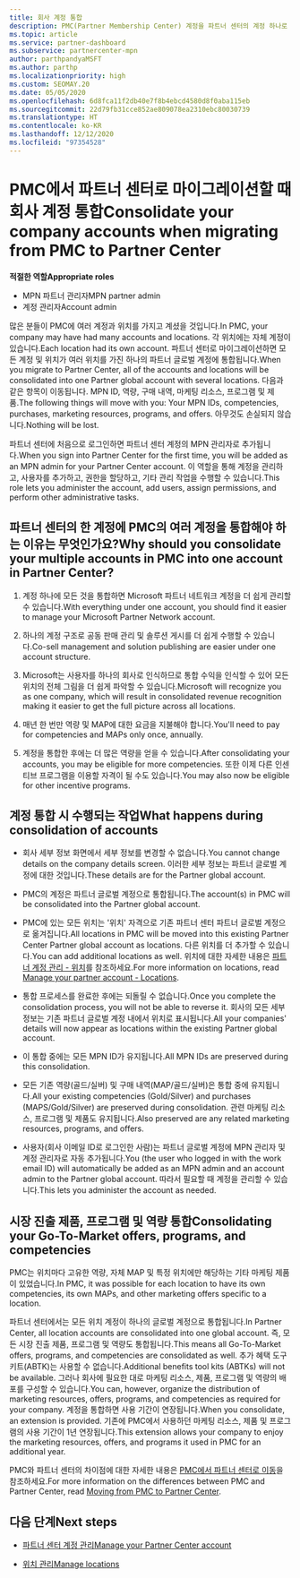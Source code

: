 ```yaml
---
title: 회사 계정 통합
description: PMC(Partner Membership Center) 계정을 파트너 센터의 계정 하나로 통합하는 방법을 알아봅니다. PMC에서 파트너 센터로 마이그레이션하는 데 적용됩니다.
ms.topic: article
ms.service: partner-dashboard
ms.subservice: partnercenter-mpn
author: parthpandyaMSFT
ms.author: parthp
ms.localizationpriority: high
ms.custom: SEOMAY.20
ms.date: 05/05/2020
ms.openlocfilehash: 6d8fca11f2db40e7f8b4ebcd4580d8f0aba115eb
ms.sourcegitcommit: 22d79fb31cce852ae809078ea2310ebc80030739
ms.translationtype: HT
ms.contentlocale: ko-KR
ms.lasthandoff: 12/12/2020
ms.locfileid: "97354528"
---
```

# <a name="consolidate-your-company-accounts-when-migrating-from-pmc-to-partner-center"></a><span data-ttu-id="f6a81-104">PMC에서 파트너 센터로 마이그레이션할 때 회사 계정 통합</span><span class="sxs-lookup"><span data-stu-id="f6a81-104">Consolidate your company accounts when migrating from PMC to Partner Center</span></span>

<span data-ttu-id="f6a81-105">**적절한 역할**</span><span class="sxs-lookup"><span data-stu-id="f6a81-105">**Appropriate roles**</span></span>

- <span data-ttu-id="f6a81-106">MPN 파트너 관리자</span><span class="sxs-lookup"><span data-stu-id="f6a81-106">MPN partner admin</span></span>
- <span data-ttu-id="f6a81-107">계정 관리자</span><span class="sxs-lookup"><span data-stu-id="f6a81-107">Account admin</span></span>

<span data-ttu-id="f6a81-108">많은 분들이 PMC에 여러 계정과 위치를 가지고 계셨을 것입니다.</span><span class="sxs-lookup"><span data-stu-id="f6a81-108">In PMC, your company may have had many accounts and locations.</span></span> <span data-ttu-id="f6a81-109">각 위치에는 자체 계정이 있습니다.</span><span class="sxs-lookup"><span data-stu-id="f6a81-109">Each location had its own account.</span></span> <span data-ttu-id="f6a81-110">파트너 센터로 마이그레이션하면 모든 계정 및 위치가 여러 위치를 가진 하나의 파트너 글로벌 계정에 통합됩니다.</span><span class="sxs-lookup"><span data-stu-id="f6a81-110">When you migrate to Partner Center, all of the accounts and locations will be consolidated into one Partner global account with several locations.</span></span> <span data-ttu-id="f6a81-111">다음과 같은 항목이 이동됩니다. MPN ID, 역량, 구매 내역, 마케팅 리소스, 프로그램 및 제품.</span><span class="sxs-lookup"><span data-stu-id="f6a81-111">The following things will move with you: Your MPN IDs, competencies, purchases, marketing resources, programs, and offers.</span></span> <span data-ttu-id="f6a81-112">아무것도 손실되지 않습니다.</span><span class="sxs-lookup"><span data-stu-id="f6a81-112">Nothing will be lost.</span></span>

<span data-ttu-id="f6a81-113">파트너 센터에 처음으로 로그인하면 파트너 센터 계정의 MPN 관리자로 추가됩니다.</span><span class="sxs-lookup"><span data-stu-id="f6a81-113">When you sign into Partner Center for the first time, you will be added as an MPN admin for your Partner Center account.</span></span> <span data-ttu-id="f6a81-114">이 역할을 통해 계정을 관리하고, 사용자를 추가하고, 권한을 할당하고, 기타 관리 작업을 수행할 수 있습니다.</span><span class="sxs-lookup"><span data-stu-id="f6a81-114">This role lets you administer the account, add users, assign permissions, and perform other administrative tasks.</span></span>

## <a name="why-should-you-consolidate-your-multiple-accounts-in-pmc-into-one-account-in-partner-center"></a><span data-ttu-id="f6a81-115">파트너 센터의 한 계정에 PMC의 여러 계정을 통합해야 하는 이유는 무엇인가요?</span><span class="sxs-lookup"><span data-stu-id="f6a81-115">Why should you consolidate your multiple accounts in PMC into one account in Partner Center?</span></span>

1. <span data-ttu-id="f6a81-116">계정 하나에 모든 것을 통합하면 Microsoft 파트너 네트워크 계정을 더 쉽게 관리할 수 있습니다.</span><span class="sxs-lookup"><span data-stu-id="f6a81-116">With everything under one account, you should find it easier to manage your Microsoft Partner Network account.</span></span>

2. <span data-ttu-id="f6a81-117">하나의 계정 구조로 공동 판매 관리 및 솔루션 게시를 더 쉽게 수행할 수 있습니다.</span><span class="sxs-lookup"><span data-stu-id="f6a81-117">Co-sell management and solution publishing are easier under one account structure.</span></span>

3. <span data-ttu-id="f6a81-118">Microsoft는 사용자를 하나의 회사로 인식하므로 통합 수익을 인식할 수 있어 모든 위치의 전체 그림을 더 쉽게 파악할 수 있습니다.</span><span class="sxs-lookup"><span data-stu-id="f6a81-118">Microsoft will recognize you as one company, which will result in consolidated revenue recognition making it easier to get the full picture across all locations.</span></span>  

4. <span data-ttu-id="f6a81-119">매년 한 번만 역량 및 MAP에 대한 요금을 지불해야 합니다.</span><span class="sxs-lookup"><span data-stu-id="f6a81-119">You'll need to pay for competencies and MAPs only once, annually.</span></span>

5. <span data-ttu-id="f6a81-120">계정을 통합한 후에는 더 많은 역량을 얻을 수 있습니다.</span><span class="sxs-lookup"><span data-stu-id="f6a81-120">After consolidating your accounts, you may be eligible for more competencies.</span></span> <span data-ttu-id="f6a81-121">또한 이제 다른 인센티브 프로그램을 이용할 자격이 될 수도 있습니다.</span><span class="sxs-lookup"><span data-stu-id="f6a81-121">You may also now be eligible for other incentive programs.</span></span>

## <a name="what-happens-during-consolidation-of-accounts"></a><span data-ttu-id="f6a81-122">계정 통합 시 수행되는 작업</span><span class="sxs-lookup"><span data-stu-id="f6a81-122">What happens during consolidation of accounts</span></span>

- <span data-ttu-id="f6a81-123">회사 세부 정보 화면에서 세부 정보를 변경할 수 없습니다.</span><span class="sxs-lookup"><span data-stu-id="f6a81-123">You cannot change details on the company details screen.</span></span> <span data-ttu-id="f6a81-124">이러한 세부 정보는 파트너 글로벌 계정에 대한 것입니다.</span><span class="sxs-lookup"><span data-stu-id="f6a81-124">These details are for the Partner global account.</span></span>

- <span data-ttu-id="f6a81-125">PMC의 계정은 파트너 글로벌 계정으로 통합됩니다.</span><span class="sxs-lookup"><span data-stu-id="f6a81-125">The account(s) in PMC will be consolidated into the Partner global account.</span></span>

- <span data-ttu-id="f6a81-126">PMC에 있는 모든 위치는 '위치' 자격으로 기존 파트너 센터 파트너 글로벌 계정으로 옮겨집니다.</span><span class="sxs-lookup"><span data-stu-id="f6a81-126">All locations in PMC will be moved into this existing Partner Center Partner global account as locations.</span></span> <span data-ttu-id="f6a81-127">다른 위치를 더 추가할 수 있습니다.</span><span class="sxs-lookup"><span data-stu-id="f6a81-127">You can add additional locations as well.</span></span> <span data-ttu-id="f6a81-128">위치에 대한 자세한 내용은 [파트너 계정 관리 - 위치](manage-locations.md)를 참조하세요.</span><span class="sxs-lookup"><span data-stu-id="f6a81-128">For more information on locations, read  [Manage your partner account - Locations](manage-locations.md).</span></span>

- <span data-ttu-id="f6a81-129">통합 프로세스를 완료한 후에는 되돌릴 수 없습니다.</span><span class="sxs-lookup"><span data-stu-id="f6a81-129">Once you complete the consolidation process, you will not be able to reverse it.</span></span> <span data-ttu-id="f6a81-130">회사의 모든 세부 정보는 기존 파트너 글로벌 계정 내에서 위치로 표시됩니다.</span><span class="sxs-lookup"><span data-stu-id="f6a81-130">All your companies' details will now appear as locations within the existing Partner global account.</span></span> 

- <span data-ttu-id="f6a81-131">이 통합 중에는 모든 MPN ID가 유지됩니다.</span><span class="sxs-lookup"><span data-stu-id="f6a81-131">All MPN IDs are preserved during this consolidation.</span></span>

- <span data-ttu-id="f6a81-132">모든 기존 역량(골드/실버) 및 구매 내역(MAP/골드/실버)은 통합 중에 유지됩니다.</span><span class="sxs-lookup"><span data-stu-id="f6a81-132">All your existing competencies (Gold/Silver) and purchases (MAPS/Gold/Silver) are preserved during consolidation.</span></span> <span data-ttu-id="f6a81-133">관련 마케팅 리소스, 프로그램 및 제품도 유지됩니다.</span><span class="sxs-lookup"><span data-stu-id="f6a81-133">Also preserved are any related marketing resources, programs, and offers.</span></span>

- <span data-ttu-id="f6a81-134">사용자(회사 이메일 ID로 로그인한 사람)는 파트너 글로벌 계정에 MPN 관리자 및 계정 관리자로 자동 추가됩니다.</span><span class="sxs-lookup"><span data-stu-id="f6a81-134">You (the user who logged in with the work email ID) will automatically be added as an MPN admin and an account admin to the Partner global account.</span></span> <span data-ttu-id="f6a81-135">따라서 필요할 때 계정을 관리할 수 있습니다.</span><span class="sxs-lookup"><span data-stu-id="f6a81-135">This lets you administer the account as needed.</span></span>

## <a name="consolidating-your-go-to-market-offers-programs-and-competencies"></a><span data-ttu-id="f6a81-136">시장 진출 제품, 프로그램 및 역량 통합</span><span class="sxs-lookup"><span data-stu-id="f6a81-136">Consolidating your Go-To-Market offers, programs, and competencies</span></span>

<span data-ttu-id="f6a81-137">PMC는 위치마다 고유한 역량, 자체 MAP 및 특정 위치에만 해당하는 기타 마케팅 제품이 있었습니다.</span><span class="sxs-lookup"><span data-stu-id="f6a81-137">In PMC, it was possible for each location to have its own competencies, its own MAPs, and other marketing offers specific to a location.</span></span>

<span data-ttu-id="f6a81-138">파트너 센터에서는 모든 위치 계정이 하나의 글로벌 계정으로 통합됩니다.</span><span class="sxs-lookup"><span data-stu-id="f6a81-138">In Partner Center, all location accounts are consolidated into one global account.</span></span> <span data-ttu-id="f6a81-139">즉, 모든 시장 진출 제품, 프로그램 및 역량도 통합됩니다.</span><span class="sxs-lookup"><span data-stu-id="f6a81-139">This means all Go-To-Market offers, programs, and competencies are consolidated as well.</span></span> <span data-ttu-id="f6a81-140">추가 혜택 도구 키트(ABTK)는 사용할 수 없습니다.</span><span class="sxs-lookup"><span data-stu-id="f6a81-140">Additional benefits tool kits (ABTKs) will not be available.</span></span> <span data-ttu-id="f6a81-141">그러나 회사에 필요한 대로 마케팅 리소스, 제품, 프로그램 및 역량의 배포를 구성할 수 있습니다.</span><span class="sxs-lookup"><span data-stu-id="f6a81-141">You can, however, organize the distribution of marketing resources, offers, programs, and competencies as required for your company.</span></span> <span data-ttu-id="f6a81-142">계정을 통합하면 사용 기간이 연장됩니다.</span><span class="sxs-lookup"><span data-stu-id="f6a81-142">When you consolidate, an extension is provided.</span></span> <span data-ttu-id="f6a81-143">기존에 PMC에서 사용하던 마케팅 리소스, 제품 및 프로그램의 사용 기간이 1년 연장됩니다.</span><span class="sxs-lookup"><span data-stu-id="f6a81-143">This extension allows your company to enjoy the marketing resources, offers, and programs it used in PMC for an additional year.</span></span>

<span data-ttu-id="f6a81-144">PMC와 파트너 센터의 차이점에 대한 자세한 내용은 [PMC에서 파트너 센터로 이동](guide-to-migration.md)을 참조하세요.</span><span class="sxs-lookup"><span data-stu-id="f6a81-144">For more information on the differences between PMC and Partner Center, read [Moving from PMC to Partner Center](guide-to-migration.md).</span></span>

## <a name="next-steps"></a><span data-ttu-id="f6a81-145">다음 단계</span><span class="sxs-lookup"><span data-stu-id="f6a81-145">Next steps</span></span>

- [<span data-ttu-id="f6a81-146">파트너 센터 계정 관리</span><span class="sxs-lookup"><span data-stu-id="f6a81-146">Manage your Partner Center account</span></span>](partner-center-account-setup.md)

- [<span data-ttu-id="f6a81-147">위치 관리</span><span class="sxs-lookup"><span data-stu-id="f6a81-147">Manage locations</span></span>](manage-locations.md)
